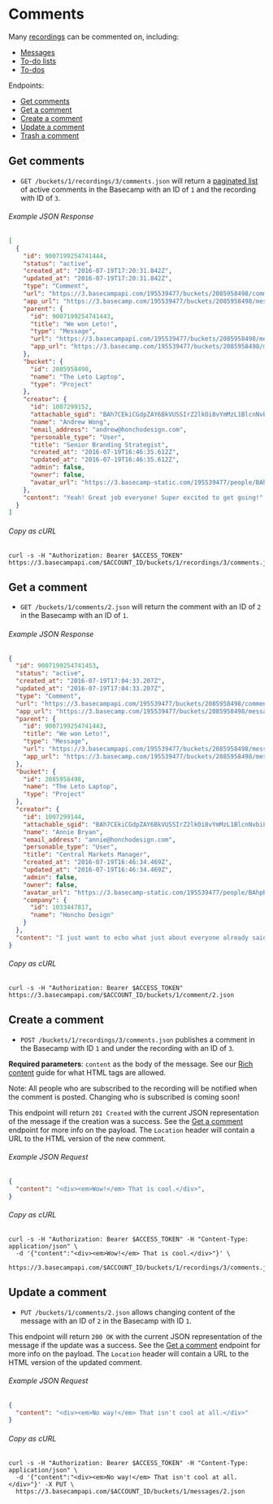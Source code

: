 Comments
========

Many [recordings][recordings] can be commented on, including:

- [Messages][messages]
- [To-do lists][todolists]
- [To-dos][todos]

Endpoints:

- [Get comments](#get-comments)
- [Get a comment](#get-a-comment)
- [Create a comment](#create-a-comment)
- [Update a comment](#update-a-comment)
- [Trash a comment][trash]

Get comments
------------

* `GET /buckets/1/recordings/3/comments.json` will return a [paginated list][pagination] of active comments in the Basecamp with an ID of `1` and the recording with ID of `3`.

###### Example JSON Response
<!-- START GET /buckets/1/recordings/3/comments.json -->
```json
[
  {
    "id": 9007199254741444,
    "status": "active",
    "created_at": "2016-07-19T17:20:31.842Z",
    "updated_at": "2016-07-19T17:20:31.842Z",
    "type": "Comment",
    "url": "https://3.basecampapi.com/195539477/buckets/2085958498/comments/9007199254741444.json",
    "app_url": "https://3.basecamp.com/195539477/buckets/2085958498/messages/9007199254741443#__recording_9007199254741444",
    "parent": {
      "id": 9007199254741443,
      "title": "We won Leto!",
      "type": "Message",
      "url": "https://3.basecampapi.com/195539477/buckets/2085958498/messages/9007199254741443.json",
      "app_url": "https://3.basecamp.com/195539477/buckets/2085958498/messages/9007199254741443"
    },
    "bucket": {
      "id": 2085958498,
      "name": "The Leto Laptop",
      "type": "Project"
    },
    "creator": {
      "id": 1007299152,
      "attachable_sgid": "BAh7CEkiCGdpZAY6BkVUSSIrZ2lkOi8vYmMzL1BlcnNvbi8xMDA3Mjk5MTUyP2V4cGlyZXNfaW4GOwBUSSIMcHVycG9zZQY7AFRJIg9hdHRhY2hhYmxlBjsAVEkiD2V4cGlyZXNfYXQGOwBUMA==--c70d0dcbf061acc7ca36da4b88819f15af03df52",
      "name": "Andrew Wong",
      "email_address": "andrew@honchodesign.com",
      "personable_type": "User",
      "title": "Senior Branding Strategist",
      "created_at": "2016-07-19T16:46:35.612Z",
      "updated_at": "2016-07-19T16:46:35.612Z",
      "admin": false,
      "owner": false,
      "avatar_url": "https://3.basecamp-static.com/195539477/people/BAhpBFAqCjw=--0413da7be3ef98ba6e3274f859fb29fc38698edf/avatar-64-x4"
    },
    "content": "Yeah! Great job everyone! Super excited to get going!"
  }
]
```
<!-- END GET /buckets/1/recordings/3/comments.json -->
###### Copy as cURL

``` shell
curl -s -H "Authorization: Bearer $ACCESS_TOKEN" https://3.basecampapi.com/$ACCOUNT_ID/buckets/1/recordings/3/comments.json
```


Get a comment
-------------

* `GET /buckets/1/comments/2.json` will return the comment with an ID of `2` in the Basecamp with an ID of `1`.

###### Example JSON Response
<!-- START GET /buckets/1/comments/2.json -->
```json
{
  "id": 9007199254741453,
  "status": "active",
  "created_at": "2016-07-19T17:04:33.207Z",
  "updated_at": "2016-07-19T17:04:33.207Z",
  "type": "Comment",
  "url": "https://3.basecampapi.com/195539477/buckets/2085958498/comments/9007199254741453.json",
  "app_url": "https://3.basecamp.com/195539477/buckets/2085958498/messages/9007199254741443#__recording_9007199254741453",
  "parent": {
    "id": 9007199254741443,
    "title": "We won Leto!",
    "type": "Message",
    "url": "https://3.basecampapi.com/195539477/buckets/2085958498/messages/9007199254741443.json",
    "app_url": "https://3.basecamp.com/195539477/buckets/2085958498/messages/9007199254741443"
  },
  "bucket": {
    "id": 2085958498,
    "name": "The Leto Laptop",
    "type": "Project"
  },
  "creator": {
    "id": 1007299144,
    "attachable_sgid": "BAh7CEkiCGdpZAY6BkVUSSIrZ2lkOi8vYmMzL1BlcnNvbi8xMDA3Mjk5MTQ0P2V4cGlyZXNfaW4GOwBUSSIMcHVycG9zZQY7AFRJIg9hdHRhY2hhYmxlBjsAVEkiD2V4cGlyZXNfYXQGOwBUMA==--2e34d7611a9fcaeb82342d015a671cf5e998c036",
    "name": "Annie Bryan",
    "email_address": "annie@honchodesign.com",
    "personable_type": "User",
    "title": "Central Markets Manager",
    "created_at": "2016-07-19T16:46:34.469Z",
    "updated_at": "2016-07-19T16:46:34.469Z",
    "admin": false,
    "owner": false,
    "avatar_url": "https://3.basecamp-static.com/195539477/people/BAhpBEgqCjw=--8266bb0507508f3d46050d57b65924d5e2a005f3/avatar-64-x4",
    "company": {
      "id": 1033447817,
      "name": "Honcho Design"
    }
  },
  "content": "I just want to echo what just about everyone already said. This is a big one for us, and I can't wait to get going. I'll be spinning up the project shortly!"
}
```
<!-- END GET /buckets/1/comments/2.json -->
###### Copy as cURL

``` shell
curl -s -H "Authorization: Bearer $ACCESS_TOKEN" https://3.basecampapi.com/$ACCOUNT_ID/buckets/1/comment/2.json
```


Create a comment
----------------

* `POST /buckets/1/recordings/3/comments.json` publishes a comment in the Basecamp with ID `1` and under the recording with an ID of `3`.

**Required parameters**: `content` as the body of the message. See our [Rich content][rich] guide for what HTML tags are allowed.

Note: All people who are subscribed to the recording will be notified when the comment is posted. Changing who is subscribed is coming soon!

This endpoint will return `201 Created` with the current JSON representation of the message if the creation was a success. See the [Get a comment](#get-a-comment) endpoint for more info on the payload. The `Location` header will contain a URL to the HTML version of the new comment.

###### Example JSON Request

``` json
{
  "content": "<div><em>Wow!</em> That is cool.</div>",
}
```

###### Copy as cURL

``` shell
curl -s -H "Authorization: Bearer $ACCESS_TOKEN" -H "Content-Type: application/json" \
  -d '{"content":"<div><em>Wow!</em> That is cool.</div>"}' \
  https://3.basecampapi.com/$ACCOUNT_ID/buckets/1/recordings/3/comments.json
```


Update a comment
----------------

* `PUT /buckets/1/comments/2.json` allows changing content of the message with an ID of `2` in the Basecamp with ID `1`.

This endpoint will return `200 OK` with the current JSON representation of the message if the update was a success. See the [Get a comment](#get-a-comment) endpoint for more info on the payload. The `Location` header will contain a URL to the HTML version of the updated comment.

###### Example JSON Request

``` json
{
  "content": "<div><em>No way!</em> That isn't cool at all.</div>"
}
```

###### Copy as cURL

``` shell
curl -s -H "Authorization: Bearer $ACCESS_TOKEN" -H "Content-Type: application/json" \
  -d '{"content":"<div><em>No way!</em> That isn't cool at all.</div>"}' -X PUT \
  https://3.basecampapi.com/$ACCOUNT_ID/buckets/1/messages/2.json
```


[recordings]: https://github.com/basecamp/bc3-api/blob/master/sections/recordings.md#recordings
[messages]:   https://github.com/basecamp/bc3-api/blob/master/sections/messages.md#messages
[todolists]:  https://github.com/basecamp/bc3-api/blob/master/sections/todolists.md#todolists
[todos]:      https://github.com/basecamp/bc3-api/blob/master/sections/todos.md#todos
[trash]:      https://github.com/basecamp/bc3-api/blob/master/sections/recordings.md#trash-a-recording
[pagination]: https://github.com/basecamp/bc3-api/blob/master/README.md#pagination
[rich]:       https://github.com/basecamp/bc3-api/blob/master/README.md#rich-content
